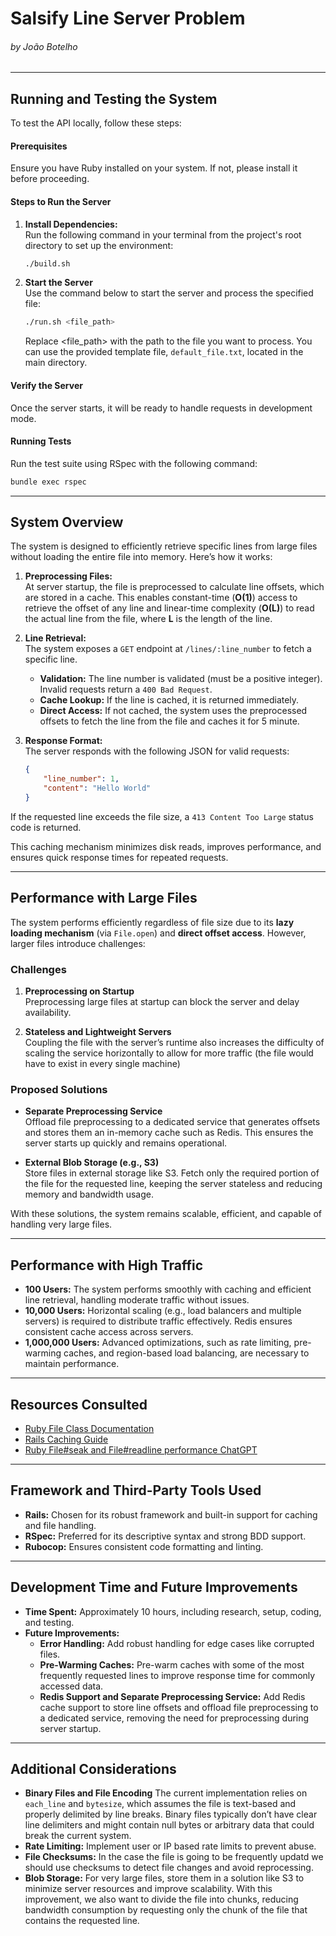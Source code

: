 # **Salsify Line Server Problem**  
###### *by João Botelho*
---

## **Running and Testing the System**

To test the API locally, follow these steps:

#### **Prerequisites**  
Ensure you have Ruby installed on your system. If not, please install it before proceeding.

#### **Steps to Run the Server**  
1. **Install Dependencies:**  
   Run the following command in your terminal from the project's root directory to set up the environment:  
   ```bash
   ./build.sh
   ```
2. **Start the Server**  
   Use the command below to start the server and process the specified file:  
   ```bash
   ./run.sh <file_path>
   ```
   Replace <file_path> with the path to the file you want to process.
   You can use the provided template file, `default_file.txt`, located in the main directory.

#### Verify the Server
Once the server starts, it will be ready to handle requests in development mode.

#### Running Tests
Run the test suite using RSpec with the following command:
```bash
bundle exec rspec
```

---

## **System Overview**

The system is designed to efficiently retrieve specific lines from large files without loading the entire file into memory. Here’s how it works:  

1. **Preprocessing Files:**  
   At server startup, the file is preprocessed to calculate line offsets, which are stored in a cache. This enables constant-time (**O(1)**) access to retrieve the offset of any line and linear-time complexity (**O(L)**) to read the actual line from the file, where **L** is the length of the line.

2. **Line Retrieval:**  
   The system exposes a `GET` endpoint at `/lines/:line_number` to fetch a specific line.  
   - **Validation:** The line number is validated (must be a positive integer). Invalid requests return a `400 Bad Request`.  
   - **Cache Lookup:** If the line is cached, it is returned immediately.  
   - **Direct Access:** If not cached, the system uses the preprocessed offsets to fetch the line from the file and caches it for 5 minute.  

3. **Response Format:**  
   The server responds with the following JSON for valid requests:  
   ```json
   {
       "line_number": 1,
       "content": "Hello World"
   }
    ```

If the requested line exceeds the file size, a `413 Content Too Large` status code is returned.

This caching mechanism minimizes disk reads, improves performance, and ensures quick response times for repeated requests.

---

## **Performance with Large Files**

The system performs efficiently regardless of file size due to its **lazy loading mechanism** (via `File.open`) and **direct offset access**. However, larger files introduce challenges:

### **Challenges**
1. **Preprocessing on Startup**  
   Preprocessing large files at startup can block the server and delay availability.

2. **Stateless and Lightweight Servers**  
   Coupling the file with the server’s runtime also increases the difficulty of scaling the service horizontally to allow for more traffic (the file would have to exist in every single machine)


### **Proposed Solutions**
- **Separate Preprocessing Service**  
  Offload file preprocessing to a dedicated service that generates offsets and stores them an in-memory cache such as Redis. This ensures the server starts up quickly and remains operational.

- **External Blob Storage (e.g., S3)**  
  Store files in external storage like S3. Fetch only the required portion of the file for the requested line, keeping the server stateless and reducing memory and bandwidth usage.

With these solutions, the system remains scalable, efficient, and capable of handling very large files.

---

## **Performance with High Traffic**

- **100 Users:** The system performs smoothly with caching and efficient line retrieval, handling moderate traffic without issues.
- **10,000 Users:** Horizontal scaling (e.g., load balancers and multiple servers) is required to distribute traffic effectively. Redis ensures consistent cache access across servers.
- **1,000,000 Users:** Advanced optimizations, such as rate limiting, pre-warming caches, and region-based load balancing, are necessary to maintain performance.

---

## **Resources Consulted**

- [Ruby File Class Documentation](https://ruby-doc.org/core-2.5.5/File.html)
- [Rails Caching Guide](https://guides.rubyonrails.org/caching_with_rails.html#low-level-caching-using-rails-cache)
- [Ruby File#seak and File#readline performance ChatGPT](https://chatgpt.com/share/6782ffa5-dea8-800c-85f1-24654910549e)

---

## **Framework and Third-Party Tools Used**

- **Rails:** Chosen for its robust framework and built-in support for caching and file handling.
- **RSpec:** Preferred for its descriptive syntax and strong BDD support.
- **Rubocop:** Ensures consistent code formatting and linting.

---

## **Development Time and Future Improvements**

- **Time Spent:** Approximately 10 hours, including research, setup, coding, and testing.
- **Future Improvements:**
  - **Error Handling:** Add robust handling for edge cases like corrupted files.
  - **Pre-Warming Caches:** Pre-warm caches with some of the most frequently requested lines to improve response time for commonly accessed data.
  - **Redis Support and Separate Preprocessing Service:** Add Redis cache support to store line offsets and offload file preprocessing to a dedicated service, removing the need for preprocessing during server startup.

---

## **Additional Considerations**

- **Binary Files and File Encoding** The current implementation relies on `each_line` and `bytesize`, which assumes the file is text-based and properly delimited by line breaks. Binary files typically don’t have clear line delimiters and might contain null bytes or arbitrary data that could break the current system.
- **Rate Limiting:** Implement user or IP based rate limits to prevent abuse.
- **File Checksums:** In the case the file is going to be frequently updatd we should use checksums to detect file changes and avoid reprocessing.
- **Blob Storage:** For very large files, store them in a solution like S3 to minimize server resources and improve scalability. With this improvement, we also want to divide the file into chunks, reducing bandwidth consumption by requesting only the chunk of the file that contains the requested line.
